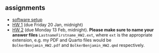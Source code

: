 ## assignments

* [software setup](./setup.html)
* [HW 1](./hw1.md) (due Friday 20 Jan, midnight)
* [HW 2](./hw2.md) (due Monday 13 Feb, midnight). **Please make sure to name your answer files** `LastnameFirstname_HW2.ext`, where `ext` is the appropriate extension, e.g. my PDF and Quarto files would be `BolkerBenjamin_HW2.pdf` and `BolkerBenjamin_HW2.qmd` respectively.

